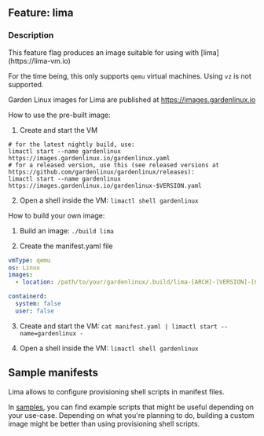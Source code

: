 ## Feature: lima
### Description
<website-feature>
This feature flag produces an image suitable for using with [lima](https://lima-vm.io)
</website-feature>

For the time being, this only supports `qemu` virtual machines.
Using `vz` is not supported.

Garden Linux images for Lima are published at https://images.gardenlinux.io

How to use the pre-built image:

1. Create and start the VM

```
# for the latest nightly build, use:
limactl start --name gardenlinux https://images.gardenlinux.io/gardenlinux.yaml
# for a released version, use this (see released versions at https://github.com/gardenlinux/gardenlinux/releases):
limactl start --name gardenlinux https://images.gardenlinux.io/gardenlinux-$VERSION.yaml
```

2. Open a shell inside the VM: `limactl shell gardenlinux`

How to build your own image:

1. Build an image: `./build lima`

2. Create the manifest.yaml file

```yaml
vmType: qemu
os: Linux
images:
  - location: /path/to/your/gardenlinux/.build/lima-[ARCH]-[VERSION]-[COMMIT_SHA].qcow2

containerd:
  system: false
  user: false
```

3. Create and start the VM: `cat manifest.yaml | limactl start --name=gardenlinux -`

4. Open a shell inside the VM: `limactl shell gardenlinux`

## Sample manifests

Lima allows to configure provisioning shell scripts in manifest files.

In [samples](./samples/), you can find example scripts that might be useful depending on your use-case.
Depending on what you're planning to do, building a custom image might be better than using provisioning shell scripts.
